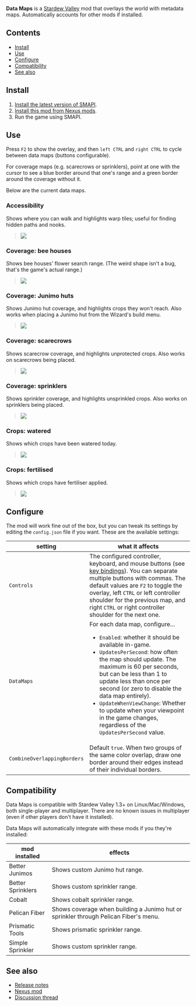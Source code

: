 **Data Maps** is a [Stardew Valley](http://stardewvalley.net/) mod that overlays the world with
metadata maps. Automatically accounts for other mods if installed.

## Contents
* [Install](#install)
* [Use](#use)
* [Configure](#configure)
* [Compatibility](#compatibility)
* [See also](#see-also)

## Install
1. [Install the latest version of SMAPI](https://smapi.io/).
2. [Install this mod from Nexus mods](https://www.nexusmods.com/stardewvalley/mods/1691).
3. Run the game using SMAPI.

## Use
Press `F2` to show the overlay, and then `left CTRL` and `right CTRL` to cycle between data maps
(buttons configurable).

For coverage maps (e.g. scarecrows or sprinklers), point at one with the cursor to see a blue
border around that one's range and a green border around the coverage without it.

Below are the current data maps.

### Accessibility
Shows where you can walk and highlights warp tiles; useful for finding hidden paths and nooks.
> ![](docs/screenshots/accessibility.png)

### Coverage: bee houses
Shows bee houses' flower search range. (The weird shape isn't a bug, that's the game's
actual range.)
> ![](docs/screenshots/bee-houses.png)

### Coverage: Junimo huts
Shows Junimo hut coverage, and highlights crops they won't reach. Also works when placing a Junimo
hut from the Wizard's build menu.
> ![](docs/screenshots/junimo-huts.png)

### Coverage: scarecrows
Shows scarecrow coverage, and highlights unprotected crops. Also works on scarecrows being placed.
> ![](docs/screenshots/scarecrows.png)

### Coverage: sprinklers
Shows sprinkler coverage, and highlights unsprinkled crops. Also works on sprinklers being placed.
> ![](docs/screenshots/sprinklers.png)

### Crops: watered
Shows which crops have been watered today.
> ![](docs/screenshots/crops-watered.png)

### Crops: fertilised
Shows which crops have fertiliser applied.
> ![](docs/screenshots/crops-fertilized.png)

## Configure
The mod will work fine out of the box, but you can tweak its settings by editing the `config.json`
file if you want. These are the available settings:

setting    | what it affects
---------- | -------------------
`Controls` | The configured controller, keyboard, and mouse buttons (see [key bindings](https://stardewvalleywiki.com/Modding:Key_bindings)). You can separate multiple buttons with commas. The default values are `F2` to toggle the overlay, left `CTRL` or left controller shoulder for the previous map, and right `CTRL` or right controller shoulder for the next one.
`DataMaps` | For each data map, configure... <ul><li>`Enabled`: whether it should be available in-game.</li><li>`UpdatesPerSecond`: how often the map should update. The maximum is 60 per seconds, but can be less than 1 to update less than once per second (or zero to disable the data map entirely).</li><li>`UpdateWhenViewChange`: Whether to update when your viewpoint in the game changes, regardless of the `UpdatesPerSecond` value.</li></ul>
`CombineOverlappingBorders` | Default `true`. When two groups of the same color overlap, draw one border around their edges instead of their individual borders.

## Compatibility
Data Maps is compatible with Stardew Valley 1.3+ on Linux/Mac/Windows, both single-player and
multiplayer. There are no known issues in multiplayer (even if other players don't have it
installed).

Data Maps will automatically integrate with these mods if you they're installed:

mod installed     | effects
----------------- | ----------
Better Junimos    | Shows custom Junimo hut range.
Better Sprinklers | Shows custom sprinkler range.
Cobalt            | Shows cobalt sprinkler range.
Pelican Fiber     | Shows coverage when building a Junimo hut or sprinkler through Pelican Fiber's menu.
Prismatic Tools   | Shows prismatic sprinkler range.
Simple Sprinkler  | Shows custom sprinkler range.

## See also
* [Release notes](release-notes.md)
* [Nexus mod](https://www.nexusmods.com/stardewvalley/mods/1691)
* [Discussion thread](https://community.playstarbound.com/threads/data-maps.139625/)
